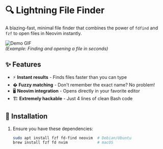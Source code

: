 # 🔍 Lightning File Finder

A blazing-fast, minimal file finder that combines the power of `fdfind` and `fzf` to open files in Neovim instantly.

![Demo GIF](https://media.giphy.com/media/v1.Y2lkPTc5MGI3NjExcDFoZ3RlZ2R0d3JtYzV5Y3F4Z2V6Y2V6dGJ4b2RqZzZ1Z2Z1bmN6YiZlcD12MV9pbnRlcm5hbF9naWZfYnlfaWQmY3Q9Zw/xT5LMHxhOfscxPfIfm/giphy.gif)  
*(Example: Finding and opening a file in seconds)*

## ✨ Features

- ⚡ **Instant results** - Finds files faster than you can type
- � **Fuzzy matching** - Don't remember the exact name? No problem!
- 🖥️ **Neovim integration** - Opens directly in your favorite editor
- 🏗️ **Extremely hackable** - Just 4 lines of clean Bash code

## 🚀 Installation

1. Ensure you have these dependencies:
   ```bash
   sudo apt install fzf fd-find neovim  # Debian/Ubuntu
   brew install fzf fd nvim             # macOS

